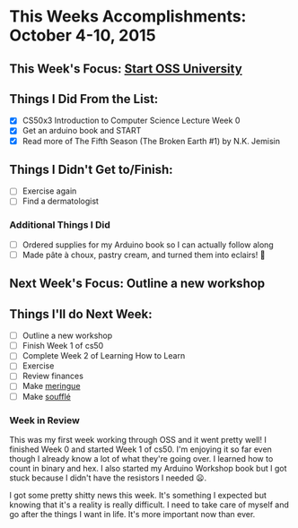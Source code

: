 # This Weeks Accomplishments: October 4-10, 2015

## This Week's Focus: [Start OSS University](https://github.com/open-source-society/computer-science-and-engineering)

## Things I Did From the List:
- [x] CS50x3 Introduction to Computer Science Lecture Week 0
- [x] Get an arduino book and START
- [x] Read more of The Fifth Season (The Broken Earth #1) by N.K. Jemisin

## Things I Didn't Get to/Finish:
- [ ] Exercise again
- [ ] Find a dermatologist

### Additional Things I Did
- [ ] Ordered supplies for my Arduino book so I can actually follow along
- [ ] Made pâte à choux, pastry cream, and turned them into eclairs! :doughnut:

## Next Week's Focus: Outline a new workshop

## Things I'll do Next Week:
- [ ] Outline a new workshop
- [ ] Finish Week 1 of cs50
- [ ] Complete Week 2 of Learning How to Learn
- [ ] Exercise
- [ ] Review finances
- [ ] Make [meringue](http://www.thekitchn.com/baking-school-day-4-meringue-222482)
- [ ] Make [soufflé](http://www.thekitchn.com/baking-school-day-5-dessert-souffle-s-222483)

### Week in Review
This was my first week working through OSS and it went pretty well! I finished
Week 0 and started Week 1 of cs50. I'm enjoying it so far even though I already
know a lot of what they're going over. I learned how to count in binary and hex.
I also started my Arduino Workshop book but I got stuck because I didn't have the
resistors I needed :frowning:.

I got some pretty shitty news this week. It's something I expected but knowing
that it's a reality is really difficult. I need to take care of myself and go
after the things I want in life. It's more important now than ever.
